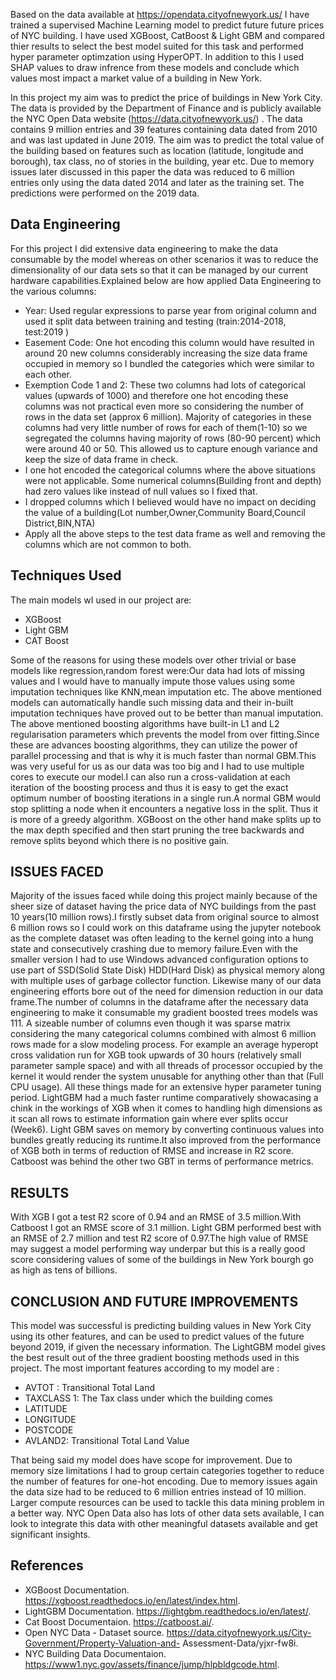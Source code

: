 Based on the data available at https://opendata.cityofnewyork.us/ I have trained a supervised Machine Learning model to predict future 
future prices of NYC building. I have used XGBoost, CatBoost & Light GBM and compared thier results to select the best model suited for this task and performed hyper parameter optimzation using HyperOPT. In addition to this I used SHAP values to draw infrence from these models and conclude which values most impact a market value of a building in New York.

In this project my aim was to predict the price of buildings in New York City. The data is provided by the Department of Finance and is publicly available the NYC Open Data website (https://data.cityofnewyork.us/) . The data contains 9 million entries and 39 features containing data dated from 2010 and was last updated in June 2019. The aim was to predict the total value of the
building based on features such as location (latitude, longitude and borough), tax class, no of stories in the building, year etc. Due to memory issues later discussed in this paper the data was reduced to 6 million entries only using the data dated 2014 and later as the training set. The predictions were performed on the 2019 data. 

## Data Engineering

For this project I did extensive data engineering to make the data consumable by the model whereas on other scenarios it was to reduce the dimensionality of our data sets so that it can be managed by our current hardware capabilities.Explained below are how applied Data Engineering to the various columns:
- Year: Used regular expressions to parse year from original column and used it split data between training and testing (train:2014-2018, test:2019 )
- Easement Code: One hot encoding this column would have resulted in around 20 new columns considerably increasing the size data frame occupied in memory so I bundled the categories which were similar to each other.
- Exemption Code 1 and 2: These two columns had lots of categorical values (upwards of 1000) and therefore one hot encoding these columns was not practical even more so considering the number of rows in the data set (approx 6 million). Majority of categories in these columns had very little number of rows for each of them(1-10) so we segregated the columns having majority of rows (80-90 percent) which were around 40 or 50. This allowed us to capture enough variance and keep the size of data frame in check.
- I one hot encoded the categorical columns where the above situations were not applicable. Some numerical columns(Building front and depth) had zero values like instead of null values so I fixed that.
- I dropped columns which I believed would have no impact on deciding the value of a building(Lot number,Owner,Community Board,Council District,BIN,NTA)
- Apply all the above steps to the test data frame as well and removing the columns which are not common to both.

## Techniques Used

The main models wI used in our project are:
- XGBoost
- Light GBM
- CAT Boost


Some of the reasons for using these models over other trivial or base models like regression,random forest were:Our data had lots of missing values and I would have to manually impute those values using some imputation techniques like KNN,mean imputation etc. The above mentioned models can automatically handle such missing data and their in-built imputation techniques have proved out to be better than manual imputation. The above mentioned boosting algorithms have built-in L1 and L2 regularisation parameters which prevents the model from over fitting.Since these are advances boosting algorithms, they can utilize the power of parallel processing and that is why it is much faster than normal GBM.This was very useful for us as our data was too big and I had to use multiple cores to execute our
model.I can also run a cross-validation at each iteration of the boosting process and thus it is easy to get the exact optimum number of boosting iterations in a single run.A normal GBM would stop splitting a node when it encounters a negative loss in the split. Thus it is more of a greedy algorithm. XGBoost on the other hand make splits up to the max depth specified and then start pruning the tree backwards and remove splits beyond which there is no positive gain.

## ISSUES FACED
Majority of the issues faced while doing this project mainly because of the sheer size of dataset having the price data of NYC buildings from the past 10 years(10 million rows).I firstly subset data from original source to almost 6 million rows so I could work on this dataframe using the jupyter notebook as the complete dataset was often leading to the kernel going into a hung state and consecutively crashing due to memory failure.Even with the smaller version I had to use Windows advanced configuration options to use part of SSD(Solid State Disk) HDD(Hard Disk) as physical memory along with multiple uses of garbage collector function. Likewise many of our data engineering efforts bore out of the need for dimension reduction in our data frame.The number of columns in the dataframe after the necessary data engineering to make it consumable my gradient boosted trees models was 111. A sizeable number of columns even though it was sparse matrix considering the many categorical columns combined with almost 6 million rows made for a slow modeling process. For example an average hyperopt cross validation run for XGB took upwards of 30 hours (relatively small parameter sample space) and with all threads of processor occupied by the kernel it would render the system unusable for anything other than that (Full CPU usage). All these things made for an extensive hyper parameter tuning period. LightGBM had a much faster runtime comparatively showacasing a chink in the workings of XGB when it comes to handling high dimensions as it scan all rows to estimate information gain where ever splits occur (Week6). Light GBM saves on memory by converting continuous values into bundles greatly reducing its runtime.It also improved from the performance of XGB both in terms of reduction of RMSE and increase in R2 score. Catboost was behind the other two GBT in terms of performance metrics.
## RESULTS
With XGB I got a test R2 score of 0.94 and an RMSE of 3.5 million.With Catboost I got an RMSE score of 3.1 million. Light GBM performed best with an RMSE of 2.7 million and test R2 score of 0.97.The high value of RMSE may suggest a model performing way underpar but this is a really good score considering values of some of the buildings in New York bourgh go as high as tens of billions.

## CONCLUSION AND FUTURE IMPROVEMENTS
This model was successful is predicting building values in New York City using its other features, and can be used to predict values of the future beyond 2019, if given the necessary information. The LightGBM model gives the best result out of the three gradient boosting methods used in this project. The most important features according to my model are :
- AVTOT : Transitional Total Land
- TAXCLASS 1: The Tax class under which the building comes
- LATITUDE
- LONGITUDE
- POSTCODE
- AVLAND2: Transitional Total Land Value

That being said my model does have scope for improvement. Due to memory size limitations I had to group certain
categories together to reduce the number of features for one-hot encoding. Due to memory issues again the data size
had to be reduced to 6 million entries instead of 10 million. Larger compute resources can be used to tackle this data
mining problem in a better way. NYC Open Data also has lots of other data sets available, I can look to integrate this data with other meaningful datasets available and get significant insights.

## References
- XGBoost Documentation. https://xgboost.readthedocs.io/en/latest/index.html.
- LightGBM Documentation. https://lightgbm.readthedocs.io/en/latest/.
- Cat Boost Documentaion. https://catboost.ai/.
- Open NYC Data - Dataset source. https://data.cityofnewyork.us/City-Government/Property-Valuation-and-
Assessment-Data/yjxr-fw8i.
- NYC Building Data Documentaion. https://www1.nyc.gov/assets/finance/jump/hlpbldgcode.html.
